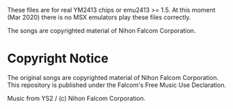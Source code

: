These files are for real YM2413 chips or emu2413 >= 1.5. 
At this moment (Mar 2020) there is no MSX emulators play these files correctly.

The songs are copyrighted material of Nihon Falcom Corporation. 

# Copyright Notice
The original songs are copyrighted material of Nihon Falcom Corporation.
This repository is published under the Falcom's Free Music Use Declaration.

Music from YS2 / (c) Nihon Falcom Corporation.